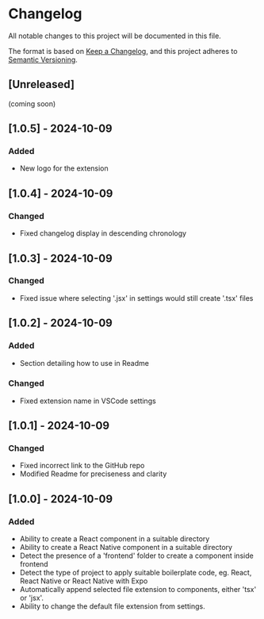 # Changelog

All notable changes to this project will be documented in this file.

The format is based on [Keep a Changelog](https://keepachangelog.com/en/1.1.0/),
and this project adheres to [Semantic Versioning](https://semver.org/spec/v2.0.0.html).

## [Unreleased]

(coming soon)

## [1.0.5] - 2024-10-09

### Added

- New logo for the extension

## [1.0.4] - 2024-10-09

### Changed

- Fixed changelog display in descending chronology

## [1.0.3] - 2024-10-09

### Changed

- Fixed issue where selecting '.jsx' in settings would still create '.tsx' files

## [1.0.2] - 2024-10-09

### Added

- Section detailing how to use in Readme

### Changed

- Fixed extension name in VSCode settings

## [1.0.1] - 2024-10-09

### Changed

- Fixed incorrect link to the GitHub repo
- Modified Readme for preciseness and clarity

## [1.0.0] - 2024-10-09

### Added

- Ability to create a React component in a suitable directory
- Ability to create a React Native component in a suitable directory
- Detect the presence of a 'frontend' folder to create a component inside frontend
- Detect the type of project to apply suitable boilerplate code, eg. React, React Native or React Native with Expo
- Automatically append selected file extension to components, either 'tsx' or 'jsx'.
- Ability to change the default file extension from settings.